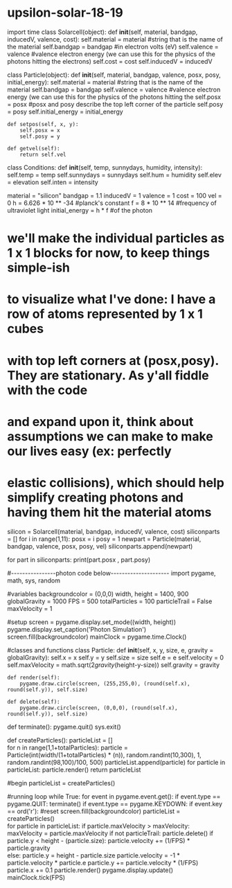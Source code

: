 # upsilon-solar-18-19
import time
class Solarcell(object):
  def __init__(self, material, bandgap, inducedV, valence, cost):
    self.material = material #string that is the name of the material
    self.bandgap = bandgap #in electron volts (eV)
    self.valence = valence #valence electron energy (we can use this for the physics of the photons hitting the electrons)
    self.cost = cost
    self.inducedV = inducedV

class Particle(object):
    def __init__(self, material, bandgap, valence, posx, posy, initial_energy):
        self.material = material #string that is the name of the material
        self.bandgap = bandgap
        self.valence = valence #valence electron energy (we can use this for the physics of the photons hitting the 
        self.posx = posx #posx and posy describe the top left corner of the particle
        self.posy = posy
        self.initial_energy = initial_energy

    def setpos(self, x, y):
        self.posx = x
        self.posy = y

    def getvel(self):
        return self.vel

class Conditions:
  def __init__(self, temp, sunnydays, humidity, intensity):
    self.temp = temp
    self.sunnydays = sunnydays
    self.hum = humidity
    self.elev = elevation
    self.inten = intensity

material = "silicon"
bandgap = 1.1
inducedV = 1
valence = 1
cost = 100
vel = 0
h = 6.626 * 10 ** -34 #planck's constant
f = 8 * 10 ** 14 #frequency of ultraviolet light
initial_energy = h * f #of the photon

# we'll make the individual particles as 1 x 1 blocks for now, to keep things simple-ish
# to visualize what I've done:  I have a row of atoms represented by 1 x 1 cubes
# with top left corners at (posx,posy). They are stationary. As y'all fiddle with the code
# and expand upon it, think about assumptions we can make to make our lives easy (ex:  perfectly
# elastic collisions), which should help simplify creating photons and having them hit the material atoms

silicon = Solarcell(material, bandgap, inducedV, valence, cost)
siliconparts = []
for i in range(1,11):
    posx = i
    posy = 1
    newpart = Particle(material, bandgap, valence, posx, posy, vel)
    siliconparts.append(newpart)

for part in siliconparts:
    print(part.posx , part.posy)
    
    
#----------------photon code below---------------------
import pygame, math, sys, random

#variables
backgroundcolor = (0,0,0)
width, height = 1400, 900
globalGravity = 1000
FPS = 500
totalParticles = 100
particleTrail = False
maxVelocity = 1

#setup
screen = pygame.display.set_mode((width, height))
pygame.display.set_caption('Photon Simulation')
screen.fill(backgroundcolor)
mainClock = pygame.time.Clock()

#classes and functions
class Particle:
    def __init__(self, x, y, size, e, gravity = globalGravity): 
        self.x = x
        self.y = y
        self.size = size
        self.e = e
        self.velocity = 0
        self.maxVelocity = math.sqrt(2*gravity*(height-y-size))
        self.gravity = gravity
            
    def render(self):
        pygame.draw.circle(screen, (255,255,0), (round(self.x), round(self.y)), self.size)
    
    def delete(self):
        pygame.draw.circle(screen, (0,0,0), (round(self.x), round(self.y)), self.size)


def terminate():
    pygame.quit()
    sys.exit()
   
def createParticles():
    particleList = []    
    for n in range(1,1+totalParticles):
        particle = Particle(int(width/(1+totalParticles) * (n)), random.randint(10,300), 1, random.randint(98,100)/100, 500)
        particleList.append(particle)
    for particle in particleList:
        particle.render()
    return particleList


#begin
particleList = createParticles()

#running loop
while True:
    for event in pygame.event.get():
        if event.type == pygame.QUIT:
            terminate()
        if event.type == pygame.KEYDOWN:
            if event.key == ord('r'): #reset
                screen.fill(backgroundcolor)
                particleList = createParticles()    
    for particle in particleList:
        if particle.maxVelocity > maxVelocity:
            maxVelocity = particle.maxVelocity
        if not particleTrail:
            particle.delete()
        if particle.y < height - (particle.size):
            particle.velocity += (1/FPS) * particle.gravity            
        else:
            particle.y = height - particle.size
            particle.velocity = -1 * particle.velocity * particle.e
        particle.y += particle.velocity * (1/FPS)
        particle.x += 0.1
        particle.render()
    pygame.display.update()
    mainClock.tick(FPS)
    



